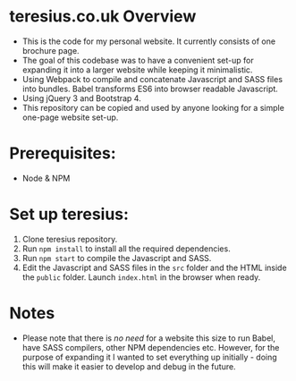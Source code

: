 # teresius.co.uk Overview

* This is the code for my personal website. It currently consists of one brochure page.
* The goal of this codebase was to have a convenient set-up for expanding it into a larger website while keeping it minimalistic.
* Using Webpack to compile and concatenate Javascript and SASS files into bundles. Babel transforms ES6 into browser readable Javascript.
* Using jQuery 3 and Bootstrap 4.
* This repository can be copied and used by anyone looking for a simple one-page website set-up.

# Prerequisites:
* Node & NPM

# Set up teresius:
1. Clone teresius repository.
2. Run `npm install` to install all the required dependencies.
3. Run `npm start` to compile the Javascript and SASS.
4. Edit the Javascript and SASS files in the `src` folder and the HTML inside the `public` folder. Launch `index.html` in the browser when ready.

# Notes
* Please note that there is *no need* for a website this size to run Babel, have SASS compilers, other NPM dependencies etc. However, for the purpose of expanding it I wanted to set everything up initially - doing this will make it easier to develop and debug in the future.
